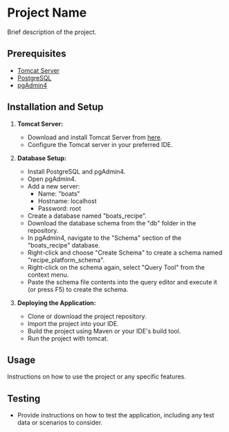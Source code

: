 # Project Name

Brief description of the project.

## Prerequisites

- [Tomcat Server](https://tomcat.apache.org/)
- [PostgreSQL](https://www.postgresql.org/)
- [pgAdmin4](https://www.pgadmin.org/)

## Installation and Setup

1. **Tomcat Server:**
   - Download and install Tomcat Server from [here](https://tomcat.apache.org/).
   - Configure the Tomcat server in your preferred IDE.

2. **Database Setup:**
   - Install PostgreSQL and pgAdmin4.
   - Open pgAdmin4.
   - Add a new server:
     - Name: "boats"
     - Hostname: localhost
     - Password: root
   - Create a database named "boats_recipe".
   - Download the database schema from the "db" folder in the repository.
   - In pgAdmin4, navigate to the "Schema" section of the "boats_recipe" database.
   - Right-click and choose "Create Schema" to create a schema named "recipe_platform_schema".
   - Right-click on the schema again, select "Query Tool" from the context menu.
   - Paste the schema file contents into the query editor and execute it (or press F5) to create the schema.

3. **Deploying the Application:**
   - Clone or download the project repository.
   - Import the project into your IDE.
   - Build the project using Maven or your IDE's build tool.
   - Run the project with tomcat.

## Usage

Instructions on how to use the project or any specific features.

## Testing

- Provide instructions on how to test the application, including any test data or scenarios to consider.


